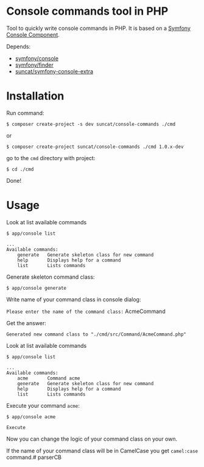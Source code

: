 Console commands tool in PHP
================

Tool to quickly write console commands in PHP.
It is based on a [Symfony Console Component](http://symfony.com/doc/master/components/console/introduction.html).

Depends:
* [symfony/console](https://github.com/symfony/Console)
* [symfony/finder](https://github.com/symfony/Finder)
* [suncat/symfony-console-extra](https://github.com/suncat2000/symfony-console-extra)

Installation
================

Run command:
````
$ composer create-project -s dev suncat/console-commands ./cmd
````
or
````
$ composer create-project suncat/console-commands ./cmd 1.0.x-dev
````

go to the `cmd` directory with project:

````
$ cd ./cmd
````
Done!

Usage
===============

Look at list available commands
````
$ app/console list
````

````
...
Available commands:
    generate   Generate skeleton class for new command
    help       Displays help for a command
    list       Lists commands
````

Generate skeleton command class:
````
$ app/console generate
````
Write name of your command class in console dialog:

`Please enter the name of the command class:` AcmeCommand

Get the answer:
````
Generated new command class to "./cmd/src/Command/AcmeCommand.php"
````
Look at list available commands
````
$ app/console list
````
````
...
Available commands:
    acme       Command acme
    generate   Generate skeleton class for new command
    help       Displays help for a command
    list       Lists commands
````

Execute your command `acme`:

````
$ app/console acme

Execute

````
Now you can change the logic of your command class on your own.

If the name of your command class will be in CamelCase you get `camel:case` command.# parserCB
